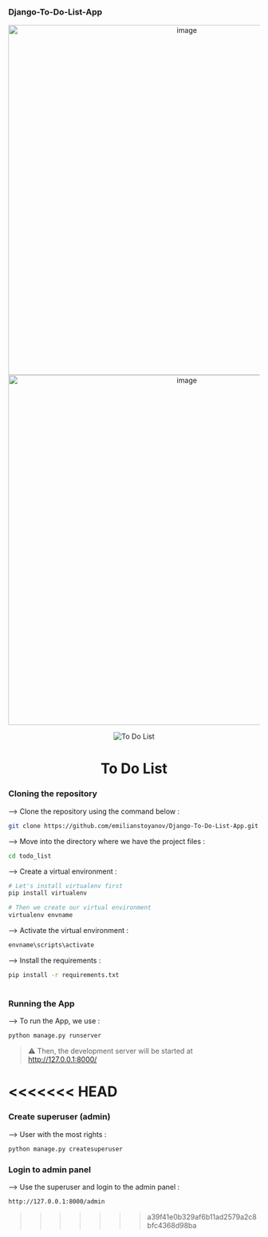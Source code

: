 ### Django-To-Do-List-App


<div align="center">
<img width="700" alt="image" src="https://user-images.githubusercontent.com/68276889/232732376-dcbeb7f0-e5d1-4077-a2f6-69ee043cde55.png">
<img width="700" alt="image" src="https://user-images.githubusercontent.com/68276889/232767168-c5b8874d-cef1-46cd-88c1-f476f25b31be.png">



![To Do List](https://user-images.githubusercontent.com/68276889/232733870-ea23bec6-19ff-481f-8396-0b55692e7cb0.gif)

# To Do List
</div>

### Cloning the repository

--> Clone the repository using the command below :
```bash
git clone https://github.com/emilianstoyanov/Django-To-Do-List-App.git


```

--> Move into the directory where we have the project files : 
```bash
cd todo_list

```

--> Create a virtual environment :
```bash
# Let's install virtualenv first
pip install virtualenv

# Then we create our virtual environment
virtualenv envname

```

--> Activate the virtual environment :
```bash
envname\scripts\activate

```

--> Install the requirements :
```bash
pip install -r requirements.txt

```

#

### Running the App

--> To run the App, we use :
```bash
python manage.py runserver

```

> ⚠ Then, the development server will be started at http://127.0.0.1:8000/

#

<<<<<<< HEAD
=======
### Create superuser (admin)

--> User with the most rights :
```bash
python manage.py createsuperuser
```

### Login to admin panel

--> Use the superuser and login to the admin panel :
```bash
http://127.0.0.1:8000/admin
```




>>>>>>> a39f41e0b329af6b11ad2579a2c8bfc4368d98ba



